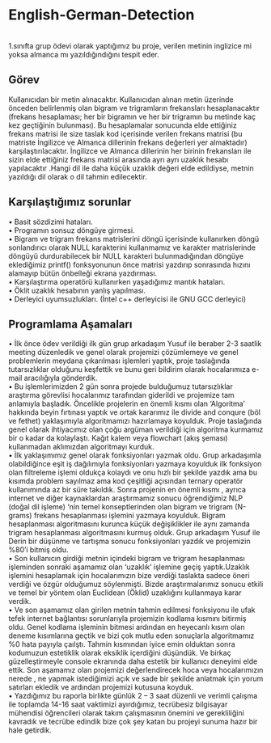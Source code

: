 # English-German-Detection
<br>
1.sınıfta grup ödevi olarak yaptığımız bu proje, verilen metinin inglizice mi yoksa almanca mı yazıldığındığını tespit eder.
<h2>Görev</h2>
Kullanıcıdan bir metin alınacaktır. Kullanıcıdan alınan metin üzerinde önceden belirlenmiş olan bigram ve trigramların frekansları hesaplanacaktır (frekans hesaplaması; her bir bigramın ve her bir trigramın bu metinde kaç kez geçtiğinin bulunması). Bu hesaplamalar sonucunda elde ettiğiniz frekans matrisi ile size taslak kod içerisinde verilen frekans matrisi (bu matriste İngilizce ve Almanca dillerinin frekans değerleri yer almaktadır) karşılaştırılacaktır. İngilizce ve Almanca dillerinin her birinin frekansları ile sizin elde ettiğiniz frekans matrisi arasında ayrı ayrı uzaklık hesabı yapılacaktır .Hangi dil ile daha küçük uzaklık değeri elde edildiyse, metnin yazıldığı dil olarak o dil tahmin edilecektir.

<h2>Karşılaştığımız sorunlar</h2>

•	Basit sözdizimi hataları.
<br>
•	Programın sonsuz döngüye girmesi.
<br>
•	Bigram ve trigram frekans matrislerini döngü içerisinde kullanırken döngü sonlandırıcı olarak NULL karakterini kullanmamız ve karakter matrislerinde döngüyü durdurabilecek bir NULL karakteri bulunmadığından döngüye eklediğimiz printf() fonksyonunun önce matrisi yazdırıp sonrasında hızını alamayıp bütün önbelleği ekrana yazdırması.
<br>
•	Karşılaştırma operatörü kullanırken yaşadığımız mantık hataları.
<br>
•	Öklit uzaklık hesabının yanlış yapılması.
<br>
•	Derleyici uyumsuzlukları. (İntel c++ derleyicisi ile GNU GCC derleyici)
<br>

<h2>Programlama Aşamaları</h2>

•	İlk önce ödev verildiği ilk gün grup arkadaşım Yusuf ile beraber 2-3 saatlik meeting düzenledik ve genel olarak projemizi çözümlemeye ve genel problemlerin meydana çıkarılması işlemleri yaptık,  proje taslağında tutarsızlıklar olduğunu keşfettik ve bunu geri bildirim olarak hocalarımıza e-mail aracılığıyla gönderdik.
<br>
•	Bu işlemlerimizden 2 gün sonra projede bulduğumuz tutarsızlıklar araştırma görevlisi hocalarımız tarafından giderildi ve projemize tam anlamıyla başladık. Öncelikle projelerin en önemli kısmı olan ‘Algoritma’ hakkında beyin fırtınası yaptık ve ortak kararımız ile  divide and conqure (böl ve fethet) yaklaşımıyla algoritmamızı hazırlamaya koyulduk. Proje taslağında genel olarak ihtiyacımız olan çoğu argüman verildiği için algoritma kurmamız bir o kadar da kolaylaştı. Kağıt kalem veya  flowchart (akış şeması) kullanmadan aklımızdan algoritmayı kurduk.
<br>
•	İlk yaklaşımımız genel olarak fonksiyonları yazmak oldu. Grup arkadaşımla olabildiğince eşit iş dağılımıyla fonksiyonları yazmaya koyulduk ilk fonksiyon olan filtreleme işlemi oldukça kolaydı ve onu hızlı bir şekilde yazdık ama bu kısımda problem sayılmaz ama kod çeşitliği açısından ternary operatör kullanımında az bir süre takıldık. Sonra projenin en önemli kısmı , ayrıca internet ve diğer kaynaklardan araştırmamız sonucu öğrendiğimiz NLP (doğal dil işleme) ‘nin temel konseptlerinden olan bigram ve trigram (N-grams) frekans hesaplanması işlemini yazmaya koyulduk. Bigram hesaplanması algoritmasını kurunca küçük değişiklikler ile aynı zamanda trigram hesaplanması algoritmasını kurmuş olduk. Grup arkadaşım Yusuf ile Derin bir düşünme ve tartışma sonucu fonksiyonları yazdık ve projemizin %80’i bitmiş oldu.
<br>
•	Son kullanıcın girdiği metnin içindeki bigram ve trigram hesaplanması işleminden sonraki aşamamız olan ‘uzaklık’ işlemine geçiş yaptık.Uzaklık işlemini hesaplamak için hocalarımızın bize verdiği taslakta sadece öneri verdiği ve özgür olduğumuz söylenmişti. Bizde araştırmalarımız sonucu etkili ve temel bir yöntem olan Euclidean (Öklid) uzaklığını kullanmaya karar verdik.
<br>
•	Ve son aşamamız olan girilen metnin tahmin edilmesi fonksiyonu ile ufak tefek internet bağlantısı sorunlarıyla projemizin kodlama kısmını bitirmiş oldu. Genel kodlama işleminin bitmesi ardından en heyecanlı kısım olan deneme kısımlarına geçtik ve bizi çok mutlu eden sonuçlarla algoritmamız %0 hata payıyla çaılştı. Tahmin kısmından iyice emin olduktan sonra kodumuzun estetiklik olarak eksiklik içerdiğini düşündük. Ve birkaç güzelleştirmeyle console ekranında daha estetik bir kullanıcı deneyimi elde ettik. Son aşamamız olan projemizi değerlendirecek hoca veya hocalarımızın nerede , ne yapmak istediğimizi açık ve sade bir şekilde anlatmak için yorum satırları ekledik ve ardından projemizi kutusuna koyduk.
<br>
•	Yazdığımız bu raporla birlikte günlük 2 – 3 saat düzenli ve verimli çalışma ile toplamda 14-16 saat vaktimizi ayırdığımız, tecrübesiz bilgisayar mühendisi öğrencileri olarak takım çalışmasının önemini ve gerekliliğini kavradık ve tecrübe edindik bize çok şey katan bu projeyi sunuma hazır bir hale getirdik.
